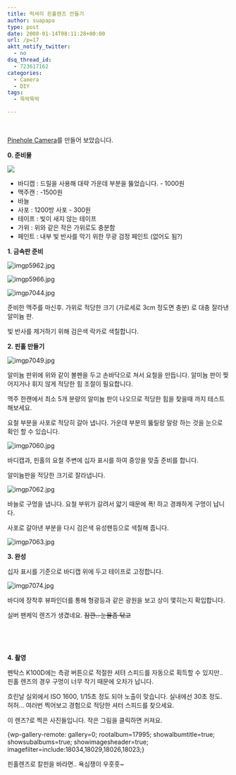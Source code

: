```yaml
---
title: 럭셔리 핀홀렌즈 만들기
author: suapapa
type: post
date: 2008-01-14T08:11:28+00:00
url: /p=17
aktt_notify_twitter:
  - no
dsq_thread_id:
  - 723617162
categories:
  - Camera
  - DIY
tags:
  - 뚝딱뚝딱

---
```

 

[Pinehole Camera](http://en.wikipedia.org/wiki/Pinhole_camera)를 만들어 보았습니다.



**0. 준비물**

![](https://asset.homin.dev/blog/2008/01/imgp7018.webp)

  * 바디캡 : 드릴을 사용해 대략 가운데 부분을 뚫었습니다. - 1000원
  * 맥주캔 : -1500원
  * 바늘
  * 사포 : 1200방 사포 - 300원
  * 테이프 : 빛이 새지 않는 테이프
  * 가위 : 위와 같은 작은 가위로도 충분함
  * 페인트 : 내부 빛 반사를 막기 위한 무광 검정 페인트 (없어도 됨?)

**1. 금속판 준비**

![imgp5962.jpg][1] 

![imgp5966.jpg][2] 

![imgp7044.jpg][3] 

준비한 맥주를 마신후. 가위로 적당한 크기 (가로세로 3cm 정도면 충분) 로 대충 잘라낸 알미늄 판. 

빛 반사를 제거하기 위해 검은색 락카로 색칠합니다.

**2. 핀홀 만들기**

![imgp7049.jpg][4] 

알미늄 판위에 위와 같이 볼펜을 두고 손바닥으로 쳐서 요철을 만듭니다. 알미늄 판이 찢어지거나 휘지 않게 적당한 힘 조절이 필요합니다.

맥주 한캔에서 최소 5개 분량의 알미늄 판이 나오므로 적당한 힘을 찾을때 까지 테스트 해보세요.

요철 부분을 사포로 적당히 갈아 냅니다. 가운데 부분의 뚫릴랑 말랑 하는 것을 눈으로 확인 할 수 있습니다.

![imgp7060.jpg][5] 

바디캡과, 핀홀의 요철 주변에 십자 표시를 하여 중앙을 맞출 준비를 합니다.

알미늄판을 적당한 크기로 잘라냅니다.

![imgp7062.jpg][6] 

바늘로 구멍을 냅니다. 요철 부위가 갈려서 얇기 때문에 폭! 하고 경쾌하게 구멍이 납니다.

사포로 갈아낸 부분을 다시 검은색 유성팬등으로 색칠해 줍니다.

![imgp7063.jpg][7] 

**3. 완성**

십자 표시를 기준으로 바디캡 위에 두고 테이프로 고정합니다.

![imgp7074.jpg][8] 

바디에 장착후 뷰파인더를 통해 형광등과 같은 광원을 보고 상이 맻히는지 확입합니다.

실버 팬케익 렌즈가 생겼네요. <strike>잠깐.. 눈물좀 닦고</strike>

 

 

**4. 촬영**

펜탁스 K100D에는 측광 버튼으로 적절한 셔텨 스피드를 자동으로 획득할 수 있지만.. 핀홀 렌즈의 경우 구멍이 너무 작기 때문에 오차가 납니다.

흐린날 실외에서 ISO 1600, 1/15초 정도 되야 노출이 맞습니다. 실내에선 30초 정도. 허허&#8230; 여러번 찍어보고 경험으로 적당한 셔터 스피드를 찾으세요.

이 렌즈?로 찍은 사진들입니다. 작은 그림을 클릭하면 커져요.

{wp-gallery-remote: gallery=0; rootalbum=17995; showalbumtitle=true; showsubalbums=true; showimagesheader=true; imagefilter=include:18034,18029,18026,18023;}

핀홀렌즈로 칼핀을 바라면.. 욕심쟁이 우훗훗~

 [1]: https://asset.homin.dev/blog/2008/01/imgp5962.webp
 [2]: https://asset.homin.dev/blog/2008/01/imgp5966.webp
 [3]: https://asset.homin.dev/blog/2008/01/imgp7044.webp
 [4]: https://asset.homin.dev/blog/2008/01/imgp7049.webp
 [5]: https://asset.homin.dev/blog/2008/01/imgp7060.webp
 [6]: https://asset.homin.dev/blog/2008/01/imgp7062.webp
 [7]: https://asset.homin.dev/blog/2008/01/imgp7063.webp
 [8]: https://asset.homin.dev/blog/2008/01/imgp7074.webp